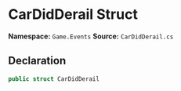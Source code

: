 # CarDidDerail Struct

**Namespace:** `Game.Events`
**Source:** `CarDidDerail.cs`

## Declaration

```csharp
public struct CarDidDerail
```

